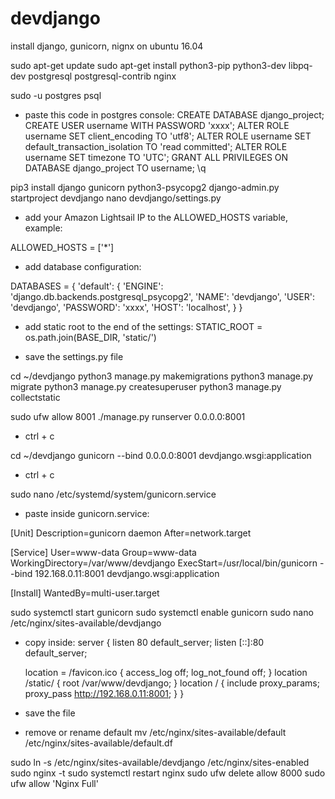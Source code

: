 # devdjango
install django, gunicorn, nignx on ubuntu 16.04

sudo apt-get update
sudo apt-get install python3-pip python3-dev libpq-dev postgresql postgresql-contrib nginx

sudo -u postgres psql

- paste this code in postgres console:
CREATE DATABASE django_project;
CREATE USER username WITH PASSWORD 'xxxx';
ALTER ROLE username SET client_encoding TO 'utf8';
ALTER ROLE username SET default_transaction_isolation TO 'read committed';
ALTER ROLE username SET timezone TO 'UTC';
GRANT ALL PRIVILEGES ON DATABASE django_project TO username;
\q

pip3 install django gunicorn python3-psycopg2
django-admin.py startproject devdjango
nano devdjango/settings.py

- add your Amazon Lightsail IP to the ALLOWED_HOSTS variable, example:

ALLOWED_HOSTS = ['*']

- add database configuration:

DATABASES = {
    'default': {
        'ENGINE': 'django.db.backends.postgresql_psycopg2',
        'NAME': 'devdjango',
        'USER': 'devdjango',
        'PASSWORD': 'xxxx',
        'HOST': 'localhost',
    }
}

- add static root to the end of the settings:
STATIC_ROOT = os.path.join(BASE_DIR, 'static/')

- save the settings.py file

cd ~/devdjango
python3 manage.py makemigrations
python3 manage.py migrate
python3 manage.py createsuperuser
python3 manage.py collectstatic

sudo ufw allow 8001
./manage.py runserver 0.0.0.0:8001
- ctrl + c

cd ~/devdjango
gunicorn --bind 0.0.0.0:8001 devdjango.wsgi:application
- ctrl + c

sudo nano /etc/systemd/system/gunicorn.service

- paste inside gunicorn.service:

[Unit]
Description=gunicorn daemon
After=network.target

[Service]
User=www-data
Group=www-data
WorkingDirectory=/var/www/devdjango
ExecStart=/usr/local/bin/gunicorn --bind 192.168.0.11:8001 devdjango.wsgi:application

[Install]
WantedBy=multi-user.target


sudo systemctl start gunicorn
sudo systemctl enable gunicorn
sudo nano /etc/nginx/sites-available/devdjango
- copy inside:
server {
    listen 80 default_server;
    listen [::]:80 default_server;

    location = /favicon.ico { access_log off; log_not_found off; }
    location /static/ {
        root /var/www/devdjango;
    }
    location / {
        include proxy_params;
        proxy_pass http://192.168.0.11:8001;
    }
}

- save the file
- remove or rename default
mv /etc/nginx/sites-available/default /etc/nginx/sites-available/default.df

sudo ln -s /etc/nginx/sites-available/devdjango /etc/nginx/sites-enabled
sudo nginx -t
sudo systemctl restart nginx
sudo ufw delete allow 8000
sudo ufw allow 'Nginx Full'

